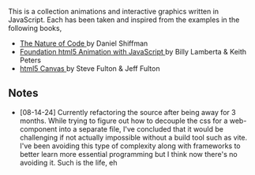 This is a collection animations and interactive graphics written in JavaScript.
Each has been taken and inspired from the examples in the following books, 
* [ The Nature of Code ](https://natureofcode.com/) by Daniel Shiffman
* [ Foundation html5 Animation with JavaScript ](https://lamberta.github.io/html5-animation/) by Billy Lamberta & Keith Peters
* [ html5 Canvas ](https://www.oreilly.com/library/view/html5-canvas-2nd/9781449335847/) by Steve Fulton & Jeff Fulton

## Notes
- [08-14-24] Currently refactoring the source after being away for 3 months. While trying to figure out how to decouple the css
for a web-component into a separate file, I've concluded that it would be challenging if not actually impossible without a build tool such
as vite. I've been avoiding this type of complexity along with frameworks to better learn more essential programming but I think now
there's no avoiding it. Such is the life, eh